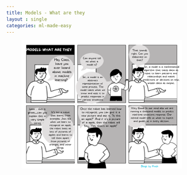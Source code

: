 ```yaml
---
title: Models - What are they
layout : single
categories: ml-made-easy
---
```


<div class="container">
  <div class="row justify-content-center">
    <div class="col-md-8">
      <figure class="text-center">
        <img src="/assets/images/WhatIsModel.png" class="img-fluid">
      </figure>
    </div>
  </div>
</div>
